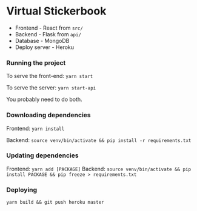 # Virtual Stickerbook

- Frontend - React from `src/`
- Backend - Flask from `api/`
- Database - MongoDB
- Deploy server - Heroku

### Running the project 

To serve the front-end: `yarn start`

To serve the server: `yarn start-api`

You probably need to do both. 

### Downloading dependencies

Frontend: `yarn install` 

Backend: `source venv/bin/activate && pip install -r requirements.txt`

### Updating dependencies

Frontend: `yarn add [PACKAGE]`
Backend: `source venv/bin/activate && pip install PACKAGE && pip freeze > requirements.txt`

### Deploying

`yarn build && git push heroku master`

